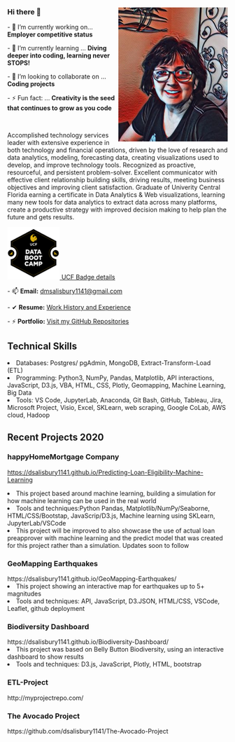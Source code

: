 ### Hi there 👋   <img img align="right" src="https://github.com/dsalisbury1141/dsalisbury1141/blob/main/avatar.jpg" width="250" alt="current photo">

<p>- 🔭 I’m currently working on... <strong>Employer competitive status</strong></p>
<p>- 🌱 I’m currently learning ... <strong>Diving deeper into coding, learning never STOPS!</strong> </p>
<p>- 👯 I’m looking to collaborate on ... <strong> Coding projects</strong> </p>
<p>- ⚡ Fun fact: ... <strong> Creativity is the seed that continues to grow as you code</strong></p>

<!DOCTYPE html>
<html lang="en-us">
<head>
  <meta charset="UTF-8">
</head>
<body>

  <img align="left|right|middle|top|bottom">

  <p>Accomplished technology services leader with extensive experience in both technology and financial operations, driven by the love of research and data analytics, modeling, forecasting data, creating visualizations used to develop, and improve technology tools. Recognized as proactive, resourceful, and persistent problem-solver. Excellent communicator with effective client relationship building skills, driving results, meeting business objectives and improving client satisfaction. Graduate of Univerity Central Florida earning a certificate in Data Analytics & Web visualizations, learning many new tools for data analytics to extract data across many platforms, create a productive strategy with improved decision making to help plan the future and gets results.
</p>
  <a target="_blank" href="https://api.badgr.io/public/assertions/ENwqKApTRdK6jMywt5kAPQ?identity__email=dmsalisbury1141%40gmail.com">
         <img alt="UCF" src="https://github.com/dsalisbury1141/dsalisbury1141/blob/main/Images/ucfbadgr.PNG"width=120" height="120">
      </a>
<a target="_blank"href="https://api.badgr.io/public/assertions/ENwqKApTRdK6jMywt5kAPQ?identity__email=dmsalisbury1141%40gmail.com">UCF Badge details                      
</a>
<p>      </p>
<p>- 📫 <strong>Email:</strong> <a href="#">dmsalisbury1141@gmail.com</a></p>
<p>- ✔  <strong>Resume:</strong> <a href="https://docs.google.com/document/d/1hDEv7Sws4b3dcoS3UGpy_E8QpyB3bXhqiMDtimcnUOE/edit?usp=sharing">Work History and Experience</a></p>
<p>- ⚡ <strong>Portfolio:</strong> <a href="https://github.com/dsalisbury1141?tab=repositories">Visit my GitHub Repositories</a></p> 
  <head>
  
   </head>
   
<h2>Technical Skills</h2>
<li>Databases: Postgres/ pgAdmin, MongoDB, Extract-Transform-Load (ETL)</li>
<li>Programming: Python3, NumPy, Pandas, Matplotlib, API interactions, JavaScript, D3.js, VBA, HTML, CSS, Plotly, Geomapping, Machine Learning, Big Data</li>
<li>Tools: VS Code, JupyterLab, Anaconda, Git Bash, GitHub, Tableau, Jira, Microsoft Project, Visio, Excel, SKLearn, web scraping, Google CoLab, AWS cloud, Hadoop</li>

<h2> Recent Projects 2020</h2>

<h3>happyHomeMortgage Company</h3>

https://dsalisbury1141.github.io/Predicting-Loan-Eligibility-Machine-Learning
<li>This project based around machine learning, building a simulation for how machine learning can be used in the real world</li>
<li>Tools and techniques:Python Pandas, Matplotlib/NumPy/Seaborne, HTML/CSS/Bootstap, JavaScrip/D3.js, Machine learning using SKLearn, JupyterLab/VSCode</li>
<li> This project will be improved to also showcase the use of actual loan preapprover with machine learning and the predict model that was created for this project rather than a simulation. Updates soon to follow</li>

<h3>GeoMapping Earthquakes</h3>
https://dsalisbury1141.github.io/GeoMapping-Earthquakes/
<li>This project showing an interactive map for earthquakes up to 5+ magnitudes</li>
<li>Tools and techniques: API, JavaScript, D3.JSON, HTML/CSS, VSCode, Leaflet, github deployment</li>
    
 <h3>Biodiversity Dashboard</h3> 
 https://dsalisbury1141.github.io/Biodiversity-Dashboard/</li>
 <li>This project was based on Belly Button Biodiversity, using an interactive dashboard to show results</li>
 <li>Tools and techniques: D3.js, JavaScript, Plotly, HTML, bootstrap  </li>

<h3>ETL-Project</h3> 
 http://myprojectrepo.com/				

<h3>The Avocado Project</h3> 
 https://github.com/dsalisbury1141/The-Avocado-Project
 
  <table>
     
   
   
  </table>

  <!-- Bonus link to last class page -->
  
  <ul>
    

</body>

</html>
